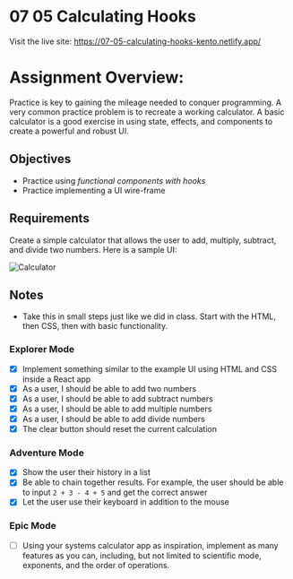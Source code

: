 # 07 05 Calculating Hooks

Visit the live site: https://07-05-calculating-hooks-kento.netlify.app/

# Assignment Overview:

Practice is key to gaining the mileage needed to conquer programming. A very common practice problem is to recreate a working calculator. A basic calculator is a good exercise in using state, effects, and components to create a powerful and robust UI.

## Objectives

- Practice using _functional components with hooks_
- Practice implementing a UI wire-frame

## Requirements

Create a simple calculator that allows the user to add, multiply, subtract, and divide two numbers. Here is a sample UI:

![Calculator](https://raw.githubusercontent.com/suncoast-devs/handbook/master/assignments/assets/calculator.png)

## Notes

- Take this in small steps just like we did in class. Start with the HTML, then CSS, then with basic functionality.

### Explorer Mode

- [x] Implement something similar to the example UI using HTML and CSS inside a React app
- [x] As a user, I should be able to add two numbers
- [x] As a user, I should be able to add subtract numbers
- [x] As a user, I should be able to add multiple numbers
- [x] As a user, I should be able to add divide numbers
- [x] The clear button should reset the current calculation

### Adventure Mode

- [x] Show the user their history in a list
- [x] Be able to chain together results. For example, the user should be able to input `2 + 3 - 4 + 5` and get the correct answer
- [x] Let the user use their keyboard in addition to the mouse

### Epic Mode

- [ ] Using your systems calculator app as inspiration, implement as many features as you can, including, but not limited to scientific mode, exponents, and the order of operations.
